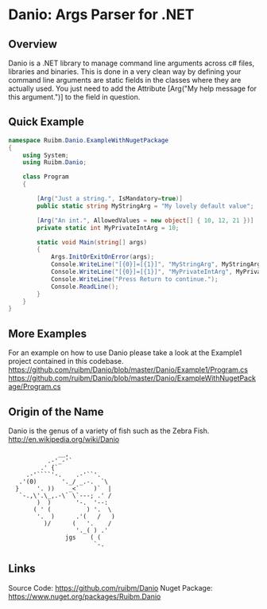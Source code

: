 # Danio: Args Parser for .NET


## Overview

Danio is a .NET library to manage command line arguments across c# files, libraries and binaries. This is done in a very clean way by defining your command line arguments are static fields in the classes where they are actually used. You just need to add the Attribute [Arg("My help message for this argument.")] to the field in question.


## Quick Example

```c#
namespace Ruibm.Danio.ExampleWithNugetPackage
{
    using System;
    using Ruibm.Danio;

    class Program
    {

        [Arg("Just a string.", IsMandatory=true)]
        public static string MyStringArg = "My lovely default value";

        [Arg("An int.", AllowedValues = new object[] { 10, 12, 21 })]
        private static int MyPrivateIntArg = 10;

        static void Main(string[] args)
        {
            Args.InitOrExitOnError(args);
            Console.WriteLine("[{0}]=[{1}]", "MyStringArg", MyStringArg);
            Console.WriteLine("[{0}]=[{1}]", "MyPrivateIntArg", MyPrivateIntArg);
            Console.WriteLine("Press Return to continue.");
            Console.ReadLine();
        }
    }
}
```  


## More Examples

For an example on how to use Danio please take a look at the Example1 project contained in this codebase.
https://github.com/ruibm/Danio/blob/master/Danio/Example1/Program.cs
https://github.com/ruibm/Danio/blob/master/Danio/ExampleWithNugetPackage/Program.cs


## Origin of the Name

Danio is the genus of a variety of fish such as the Zebra Fish. http://en.wikipedia.org/wiki/Danio

                  __,
               .-'_-'`
             .' {`
         .-'````'-.    .-'``'.
       .'(0)       '._/ _.-.  `\
      }     '. ))    _<`    )`  |
       `-.,\'.\_,.-\` \`---; .' /
            )  )       '-.  '--:
           ( ' (          ) '.  \
            '.  )      .'(   /   )
              )/      (   '.    /
                       '._( ) .'
                    jgs    ( (
                            `-.


## Links

Source Code: https://github.com/ruibm/Danio
Nuget Package: https://www.nuget.org/packages/Ruibm.Danio
